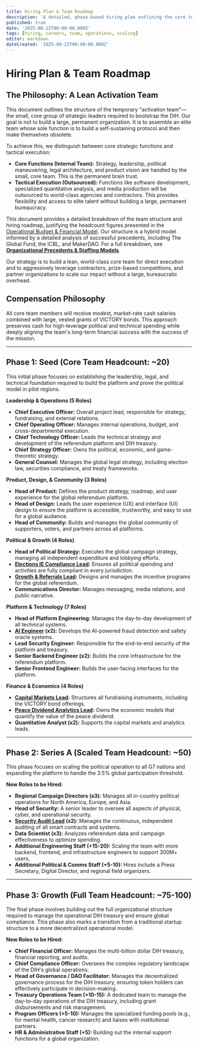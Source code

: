 ```yaml
---
title: Hiring Plan & Team Roadmap
description: 'A detailed, phase-based hiring plan outlining the core team structure and scaling strategy required to execute the 1% Treaty and launch the DIH.'
published: true
date: '2025-08-22T00:00:00.000Z'
tags: [hiring, careers, team, operations, scaling]
editor: markdown
dateCreated: '2025-08-22T00:00:00.000Z'
---
```


# Hiring Plan & Team Roadmap

## The Philosophy: A Lean Activation Team
This document outlines the structure of the temporary "activation team"—the small, core group of strategic leaders required to bootstrap the DIH. Our goal is not to build a large, permanent organization. It is to assemble an elite team whose sole function is to build a self-sustaining protocol and then make themselves obsolete.

To achieve this, we distinguish between core strategic functions and tactical execution:
-   **Core Functions (Internal Team):** Strategy, leadership, political maneuvering, legal architecture, and product vision are handled by the small, core team. This is the permanent brain trust.
-   **Tactical Execution (Outsourced):** Functions like software development, specialized quantitative analysis, and media production will be outsourced to world-class agencies and contractors. This provides flexibility and access to elite talent without building a large, permanent bureaucracy.

This document provides a detailed breakdown of the team structure and hiring roadmap, justifying the headcount figures presented in the [Operational Budget & Financial Model](../economic-models/operational-budget-and-financial-model.md). Our structure is a hybrid model informed by a detailed analysis of successful precedents, including The Global Fund, the ICBL, and MakerDAO. For a full breakdown, see [**Organizational Precedents & Staffing Models**](../reference/organizational-precedents.md).

Our strategy is to build a lean, world-class core team for direct execution and to aggressively leverage contractors, prize-based competitions, and partner organizations to scale our impact without a large, bureaucratic overhead.

## Compensation Philosophy
All core team members will receive modest, market-rate cash salaries combined with large, vested grants of VICTORY bonds. This approach preserves cash for high-leverage political and technical spending while deeply aligning the team's long-term financial success with the success of the mission.

---

## Phase 1: Seed (Core Team Headcount: ~20)

This initial phase focuses on establishing the leadership, legal, and technical foundation required to build the platform and prove the political model in pilot regions.

**Leadership & Operations (5 Roles)**
*   **Chief Executive Officer:** Overall project lead, responsible for strategy, fundraising, and external relations.
*   **Chief Operating Officer:** Manages internal operations, budget, and cross-departmental execution.
*   **Chief Technology Officer:** Leads the technical strategy and development of the referendum platform and DIH treasury.
*   **Chief Strategy Officer:** Owns the political, economic, and game-theoretic strategy.
*   **General Counsel:** Manages the global legal strategy, including election law, securities compliance, and treaty frameworks.

**Product, Design, & Community (3 Roles)**
*   **Head of Product:** Defines the product strategy, roadmap, and user experience for the global referendum platform.
*   **Head of Design:** Leads the user experience (UX) and interface (UI) design to ensure the platform is accessible, trustworthy, and easy to use for a global audience.
*   **Head of Community:** Builds and manages the global community of supporters, voters, and partners across all platforms.

**Political & Growth (4 Roles)**
*   **Head of Political Strategy:** Executes the global campaign strategy, managing all independent expenditure and lobbying efforts.
*   **[Elections IE Compliance Lead](./elections-ie-compliance-lead.md):** Ensures all political spending and activities are fully compliant in every jurisdiction.
*   **[Growth & Referrals Lead](./growth-referrals-lead.md):** Designs and manages the incentive programs for the global referendum.
*   **Communications Director:** Manages messaging, media relations, and public narrative.

**Platform & Technology (7 Roles)**
*   **Head of Platform Engineering:** Manages the day-to-day development of all technical systems.
*   **[AI Engineer](./ai-engineer.md) (x2):** Develops the AI-powered fraud detection and safety oracle systems.
*   **Lead Security Engineer:** Responsible for the end-to-end security of the platform and treasury.
*   **Senior Backend Engineer (x2):** Builds the core infrastructure for the referendum platform.
*   **Senior Frontend Engineer:** Builds the user-facing interfaces for the platform.

**Finance & Economics (4 Roles)**
*   **[Capital Markets Lead](./capital-markets-lead.md):** Structures all fundraising instruments, including the VICTORY bond offerings.
*   **[Peace Dividend Analytics Lead](./peace-dividend-analytics-lead.md):** Owns the economic models that quantify the value of the peace dividend.
*   **Quantitative Analyst (x2):** Supports the capital markets and analytics leads.

---

## Phase 2: Series A (Scaled Team Headcount: ~50)

This phase focuses on scaling the political operation to all G7 nations and expanding the platform to handle the 3.5% global participation threshold.

**New Roles to be Hired:**
*   **Regional Campaign Directors (x3):** Manages all in-country political operations for North America, Europe, and Asia.
*   **Head of Security:** A senior leader to oversee all aspects of physical, cyber, and operational security.
*   **[Security Audit Lead](./security-audit-lead.md) (x2):** Manages the continuous, independent auditing of all smart contracts and systems.
*   **Data Scientist (x3):** Analyzes referendum data and campaign effectiveness to optimize spending.
*   **Additional Engineering Staff (+15-20):** Scaling the team with more backend, frontend, and infrastructure engineers to support 300M+ users.
*   **Additional Political & Comms Staff (+5-10):** Hires include a Press Secretary, Digital Director, and regional field organizers.

---

## Phase 3: Growth (Full Team Headcount: ~75-100)

The final phase involves building out the full organizational structure required to manage the operational DIH treasury and ensure global compliance. This phase also marks a transition from a traditional startup structure to a more decentralized operational model.

**New Roles to be Hired:**
*   **Chief Financial Officer:** Manages the multi-billion dollar DIH treasury, financial reporting, and audits.
*   **Chief Compliance Officer:** Oversees the complex regulatory landscape of the DIH's global operations.
*   **Head of Governance / DAO Facilitator:** Manages the decentralized governance process for the DIH treasury, ensuring token holders can effectively participate in decision-making.
*   **Treasury Operations Team (+10-15):** A dedicated team to manage the day-to-day operations of the DIH treasury, including grant disbursements and risk management.
*   **Program Officers (+5-10):** Manages the specialized funding pools (e.g., for mental health, cancer research) and liaises with institutional partners.
*   **HR & Administrative Staff (+5):** Building out the internal support functions for a global organization.
